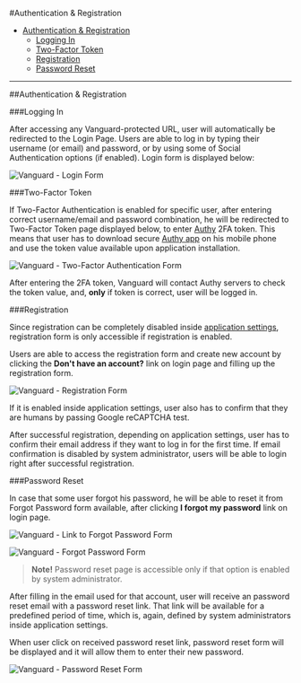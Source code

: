 #Authentication & Registration

* [Authentication & Registration](#authentication-and-registration)
	* [Logging In](#logging-in)
	* [Two-Factor Token](#two-factor-token)
	* [Registration](#registration)
	* [Password Reset](#password-reset)

---

<a name="authentication-and-registration"></a>
##Authentication & Registration

<a name="logging-in"></a>
###Logging In

After accessing any Vanguard-protected URL, user will automatically be redirected to the Login Page.  Users are able to log in by typing their username (or email) and password, or by using some of Social Authentication options (if enabled). Login form is displayed below:

![Vanguard - Login Form](assets/img/login.png)

<a name="two-factor-token"></a>
###Two-Factor Token

If Two-Factor Authentication is enabled for specific user, after entering correct username/email and password combination, he will be redirected to Two-Factor Token page displayed below, to enter [Authy](https://www.authy.com/) 2FA token. This means that user has to download secure [Authy app](https://www.authy.com/app/) on his mobile phone and use the token value available upon application installation.

![Vanguard - Two-Factor Authentication Form](assets/img/2fa-token.png)

After entering the 2FA token, Vanguard will contact Authy servers to check the token value, and, **only** if token is correct, user will be logged in.

<a name="registration"></a>
###Registration

Since registration can be completely disabled inside [application settings](settings.html#auth), registration form is only accessible if registration is enabled.

Users are able to access the registration form and create new account by clicking the **Don't have an account?** link on login page and filling up the registration form.

![Vanguard - Registration Form](assets/img/registration.png)

If it is enabled inside application settings, user also has to confirm that they are humans by passing Google reCAPTCHA test.

After successful registration, depending on application settings, user has to confirm their email address if they want to log in for the first time. If email confirmation is disabled by system administrator, users will be able to login right after successful registration.

<a name="password-reset"></a>
###Password Reset

In case that some user forgot his password, he will be able to reset it from Forgot Password form available, after clicking **I forgot my password** link on login page.

![Vanguard - Link to Forgot Password Form](assets/img/login-password-remind.png)

![Vanguard - Forgot Password Form](assets/img/password-remind.png)

>**Note!** Password reset page is accessible only if that option is enabled by system administrator.

After filling in the email used for that account, user will receive an password reset email with a password reset link. That link will be available for a predefined period of time, which is, again, defined by system administrators inside application settings.

When user click on received password reset link, password reset form will be displayed and it will allow them to enter their new password.

![Vanguard - Password Reset Form](assets/img/password-reset.png)
